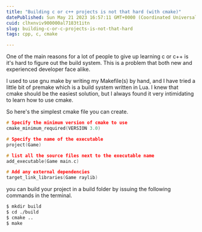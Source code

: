 ```yaml
---
title: "Building c or c++ projects is not that hard (with cmake)"
datePublished: Sun May 21 2023 16:57:11 GMT+0000 (Coordinated Universal Time)
cuid: clhxnviv900000al7183t1itn
slug: building-c-or-c-projects-is-not-that-hard
tags: cpp, c, cmake

---
```


One of the main reasons for a lot of people to give up learning c or c++ is it's hard to figure out the build system. This is a problem that both new and experienced developer face alike.

I used to use gnu make by writing my Makefile(s) by hand, and I have tried a little bit of premake which is a build system written in Lua. I knew that cmake should be the easiest solution, but I always found it very intimidating to learn how to use cmake.

So here's the simplest cmake file you can create.

```cpp
# Specify the minimum version of cmake to use
cmake_minimum_required(VERSION 3.0)

# Specify the name of the executable
project(Game)

# list all the source files next to the executable name
add_executable(Game main.c)

# Add any external dependencies
target_link_libraries(Game raylib)
```

you can build your project in a build folder by issuing the following commands in the terminal.

```bash
$ mkdir build
$ cd ./build
$ cmake ..
$ make
```